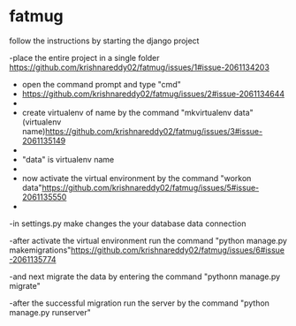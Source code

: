 # fatmug
follow the instructions by starting the django project

  -place the entire project in a single folder
  https://github.com/krishnareddy02/fatmug/issues/1#issue-2061134203

  - open the command prompt and type "cmd"
  - https://github.com/krishnareddy02/fatmug/issues/2#issue-2061134644
  - 
  - create virtualenv of name  by the command "mkvirtualenv data"(virtualenv name)https://github.com/krishnareddy02/fatmug/issues/3#issue-2061135149
  - 
  - "data" is virtualenv name
  - 
  - now activate the virtual environment by the command "workon data"https://github.com/krishnareddy02/fatmug/issues/5#issue-2061135550
  - 
  -in settings.py make changes the your database data connection

  -after activate the virtual environment run the command "python manage.py makemigrations"https://github.com/krishnareddy02/fatmug/issues/6#issue-2061135774
  
  -and next migrate the data by entering the command "pythonn manage.py migrate"
  
  -after the successful migration run the server by the command "python manage.py runserver"
  
  
  
